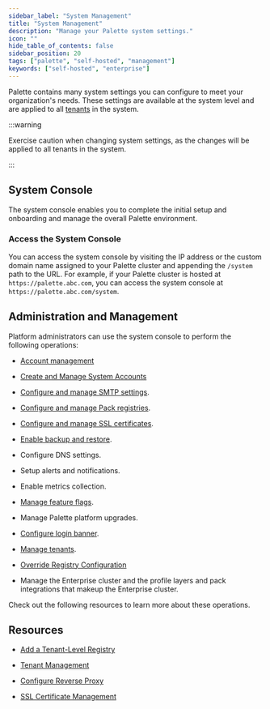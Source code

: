 ```yaml
---
sidebar_label: "System Management"
title: "System Management"
description: "Manage your Palette system settings."
icon: ""
hide_table_of_contents: false
sidebar_position: 20
tags: ["palette", "self-hosted", "management"]
keywords: ["self-hosted", "enterprise"]
---
```


Palette contains many system settings you can configure to meet your organization's needs. These settings are available
at the system level and are applied to all [tenants](../../glossary-all.md#tenant) in the system.

:::warning

Exercise caution when changing system settings, as the changes will be applied to all tenants in the system.

:::

## System Console

The system console enables you to complete the initial setup and onboarding and manage the overall Palette environment.

### Access the System Console

You can access the system console by visiting the IP address or the custom domain name assigned to your Palette cluster
and appending the `/system` path to the URL. For example, if your Palette cluster is hosted at
`https://palette.abc.com`, you can access the system console at `https://palette.abc.com/system`.

## Administration and Management

Platform administrators can use the system console to perform the following operations:

- [Account management](account-management/account-management.md)

- [Create and Manage System Accounts](./account-management/account-management.md)

- [Configure and manage SMTP settings](smtp.md).

- [Configure and manage Pack registries](add-registry.md).

- [Configure and manage SSL certificates](ssl-certificate-management.md).

- [Enable backup and restore](backup-restore.md).

- Configure DNS settings.

- Setup alerts and notifications.

- Enable metrics collection.

- [Manage feature flags](./feature-flags.md).

- Manage Palette platform upgrades.

- [Configure login banner](./login-banner.md).

- [Manage tenants](tenant-management.md).

- [Override Registry Configuration](registry-override.md)

- Manage the Enterprise cluster and the profile layers and pack integrations that makeup the Enterprise cluster.

Check out the following resources to learn more about these operations.

## Resources

- [Add a Tenant-Level Registry](add-registry.md)

- [Tenant Management](tenant-management.md)

- [Configure Reverse Proxy](reverse-proxy.md)

- [SSL Certificate Management](ssl-certificate-management.md)
